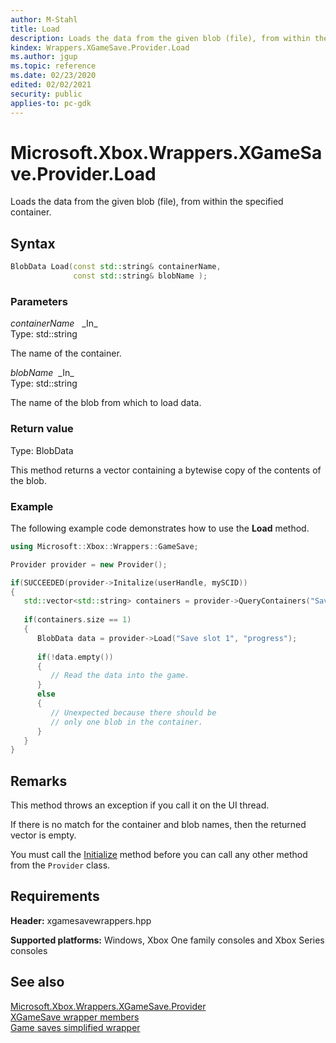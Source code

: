 ```yaml
---
author: M-Stahl
title: Load
description: Loads the data from the given blob (file), from within the specified container.
kindex: Wrappers.XGameSave.Provider.Load
ms.author: jgup
ms.topic: reference
ms.date: 02/23/2020
edited: 02/02/2021
security: public
applies-to: pc-gdk
---
```


# Microsoft.Xbox.Wrappers.XGameSave.Provider.Load

Loads the data from the given blob (file), from within the specified container.

<a id="syntaxSection"></a>

## Syntax

```cpp
BlobData Load(const std::string& containerName,
              const std::string& blobName );
```

<a id="parametersSection"></a>

### Parameters

*containerName*&nbsp;&nbsp; \_In\_  
Type: std::string

The name of the container.

*blobName*&nbsp;&nbsp;\_In\_  
Type: std::string

The name of the blob from which to load data.

<a id="retvalSection"></a>

### Return value

Type: BlobData

This method returns a vector containing a bytewise copy of the contents of the blob.

<a id="exampleSection"></a>

### Example

The following example code demonstrates how to use the **Load** method.

```cpp
using Microsoft::Xbox::Wrappers::GameSave;

Provider provider = new Provider();

if(SUCCEEDED(provider->Initalize(userHandle, mySCID))
{
   std::vector<std::string> containers = provider->QueryContainers("Save slot 1");
   
   if(containers.size == 1)
   {
      BlobData data = provider->Load("Save slot 1", "progress");
      
      if(!data.empty())
      {
         // Read the data into the game.
      }
      else
      {
         // Unexpected because there should be
         // only one blob in the container.
      }
   }
}
```

<a id="remarksSection"></a>

## Remarks

This method throws an exception if you call it on the UI thread.

If there is no match for the container and blob names, then the returned vector is empty.

You must call the [Initialize](xgamesave_wrapper_provider_initialize.md) method before you can call any other method from the `Provider` class.

<a id="requirementsSection"></a>

## Requirements

**Header:** xgamesavewrappers.hpp

**Supported platforms:** Windows, Xbox One family consoles and Xbox Series consoles

<a id="seealsoSection"></a>

## See also

[Microsoft.Xbox.Wrappers.XGameSave.Provider](../xgamesave_wrapper_provider.md)  
[XGameSave wrapper members](../../../xgamesave_wrapper_members.md)  
[Game saves simplified wrapper](../../../../../../system/overviews/game-save/game-saves-simplified-wrapper.md)  